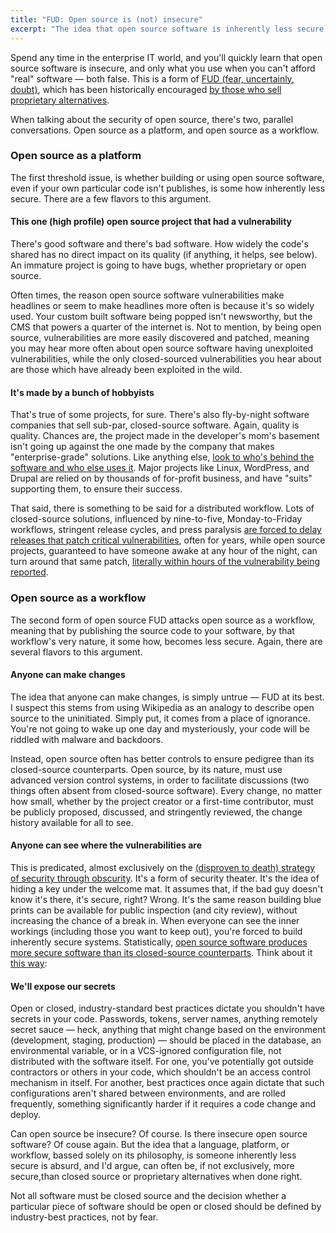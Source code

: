 ```yaml
---
title: "FUD: Open source is (not) insecure"
excerpt: "The idea that open source software is inherently less secure than its closed source or proprietary counterparts is untrue and stems from fear, uncertainty, and doubt (FUD)."
---
```


Spend any time in the enterprise IT world, and you'll quickly learn that open source software is insecure, and only what you use when you can't afford "real" software — both false. This is a form of [FUD (fear, uncertainly, doubt)](http://en.wikipedia.org/wiki/Fear,_uncertainty_and_doubt), which has been historically encouraged [by those who sell proprietary alternatives](https://en.wikipedia.org/wiki/Halloween_documents).

When talking about the security of open source, there's two, parallel conversations. Open source as a platform, and open source as a workflow.

### Open source as a platform

The first threshold issue, is whether building or using open source software, even if your own particular code isn't publishes, is some how inherently less secure. There are a few flavors to this argument.

#### This one (high profile) open source project that had a vulnerability

There's good software and there's bad software. How widely the code's shared has no direct impact on its quality (if anything, it helps, see below). An immature project is going to have bugs, whether proprietary or open source.

Often times, the reason open source software vulnerabilities make headlines or seem to make headlines more often is because it's so widely used. Your custom built software being popped isn't newsworthy, but the CMS that powers a quarter of the internet is. Not to mention, by being open source, vulnerabilities are more easily discovered and patched, meaning you may hear more often about open source software having unexploited vulnerabilities, while the only closed-sourced vulnerabilities you hear about are those which have already been exploited in the wild.

#### It's made by a bunch of hobbyists

That's true of some projects, for sure. There's also fly-by-night software companies that sell sub-par, closed-source software. Again, quality is quality. Chances are, the project made in the developer's mom's basement isn't going up against the one made by the company that makes "enterprise-grade" solutions. Like anything else, [look to who's behind the software and who else uses it](http://ben.balter.com/2014/06/02/how-to-identify-a-strong-open-source-project/). Major projects like Linux, WordPress, and Drupal are relied on by thousands of for-profit business, and have "suits" supporting them, to ensure their success.

That said, there is something to be said for a distributed workflow. Lots of closed-source solutions, influenced by nine-to-five, Monday-to-Friday workflows, stringent release cycles, and press paralysis [are forced to delay releases that patch critical vulnerabilities](http://www.xconomy.com/boston/2008/03/07/delays-in-software-patch-pushed-security-firm-to-disclose-vmware-flaw/), often for years, while open source projects, guaranteed to have someone awake at any hour of the night, can turn around that same patch, [literally within hours of the vulnerability being reported](https://twitter.com/#!/nacin/status/9753986051604480).

### Open source as a workflow

The second form of open source FUD attacks open source as a workflow, meaning that by publishing the source code to your software, by that workflow's very nature, it some how, becomes less secure. Again, there are several flavors to this argument.

#### Anyone can make changes

The idea that anyone can make changes, is simply untrue — FUD at its best. I suspect this stems from using Wikipedia as an analogy to describe open source to the uninitiated. Simply put, it comes from a place of ignorance. You're not going to wake up one day and mysteriously, your code will be riddled with malware and backdoors.

Instead, open source often has better controls to ensure pedigree than its closed-source counterparts. Open source, by its nature, must use advanced version control systems, in order to facilitate discussions (two things often absent from closed-source software). Every change, no matter how small, whether by the project creator or a first-time contributor, must be publicly proposed, discussed, and stringently reviewed, the change history available for all to see.

#### Anyone can see where the vulnerabilities are

This is predicated, almost exclusively on the [(disproven to death) strategy of security through obscurity](http://en.wikipedia.org/wiki/Security_through_obscurity). It's a form of security theater. It's the idea of hiding a key under the welcome mat. It assumes that, if the bad guy doesn't know it's there, it's secure, right? Wrong. It's the same reason building blue prints can be available for public inspection (and city review), without increasing the chance of a break in. When everyone can see the inner workings (including those you want to keep out), you're forced to build inherently secure systems. Statistically, [open source software produces more secure software than its closed-source counterparts](http://www.infoworld.com/d/open-source-software/report-open-source-tops-proprietary-code-in-quality-187169). Think about it [this way](http://www.commlawblog.com/2010/01/articles/unlicensed-operations-and-emer/fcc-changes-stance-on-opensource-security/):



#### We'll expose our secrets

Open or closed, industry-standard best practices dictate you shouldn't have secrets in your code. Passwords, tokens, server names, anything remotely secret sauce — heck, anything that might change based on the environment (development, staging, production) — should be placed in the database, an environmental variable, or in a VCS-ignored configuration file, not distributed with the software itself. For one, you've potentially got outside contractors or others in your code, which shouldn't be an access control mechanism in itself. For another, best practices once again dictate that such configurations aren't shared between environments, and are rolled frequently, something significantly harder if it requires a code change and deploy.

Can open source be insecure? Of course. Is there insecure open source software? Of couse again. But the idea that a language, platform, or workflow, bassed solely on its philosophy, is someone inherently less secure is absurd, and I'd argue, can often be, if not exclusively, more secure,than closed source or proprietary alternatives when done right.

Not all software must be closed source and the decision whether a particular piece of software should be open or closed should be defined by industry-best practices, not by fear.
